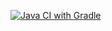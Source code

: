 [![Java CI with Gradle](https://github.com/KnifeRing/TestCI/actions/workflows/gradle.yml/badge.svg)](https://github.com/KnifeRing/TestCI/actions/workflows/gradle.yml)
